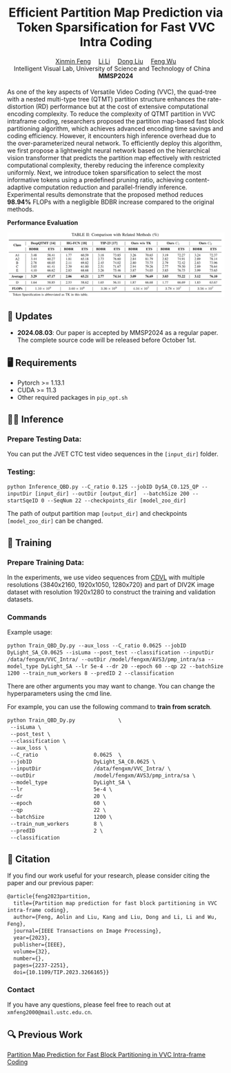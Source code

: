 <div align="center">

<h1>Efficient Partition Map Prediction  via Token Sparsification for Fast VVC Intra Coding</h1>

<div>
    <a href='https://zhexinliang.github.io/' target='_blank'>Xinmin Feng</a>&emsp;
    <a href='https://faculty.ustc.edu.cn/lil1/en/index.htm' target='_blank'>Li Li</a>&emsp;
    <a href='https://faculty.ustc.edu.cn/dongeliu/en/index.htm' target='_blank'>Dong Liu</a>&emsp;
    <a href='https://scholar.google.com/citations?user=5bInRDEAAAAJ&hl=en&oi=ao' target='_blank'>Feng Wu</a>
</div>
<div>
    Intelligent Visual Lab, University of Science and Technology of China &emsp; 
</div>

<div>
   <strong>MMSP2024</strong>
</div>
<div>
    <h4 align="center">
    </h4>
</div>


</div>

As one of the key aspects of Versatile Video Coding (VVC), the quad-tree with a nested multi-type tree (QTMT) partition structure enhances the rate-distortion (RD) performance but at the cost of extensive computational encoding complexity. To reduce the complexity of QTMT partition in VVC intraframe coding, researchers proposed the partition map-based fast block partitioning algorithm, which achieves advanced encoding time savings and coding efficiency. However, it encounters high inference overhead due to the over-parameterized neural network. To efficiently deploy this algorithm, we first propose a lightweight neural network based on the hierarchical vision transformer that predicts the partition map effectively with restricted computational complexity, thereby reducing the inference complexity uniformly. 
Next, we introduce token sparsification to select the most informative tokens using a predefined pruning ratio, achieving content-adaptive computation reduction and parallel-friendly inference. Experimental results demonstrate that the proposed method reduces **98.94\%** FLOPs with a negligible BDBR increase compared to the original methods.

<div>
   <strong>Performance Evaluation</strong>
</div>

![Performance Evaluation](BDBR_ETS.png)


</div>

## :mega: Updates
- **2024.08.03**: Our paper is accepted by MMSP2024 as a regular paper. The complete source code will be released before October 1st.

## :desktop_computer: Requirements

- Pytorch >= 1.13.1
- CUDA >= 11.3
- Other required packages in `pip_opt.sh`

## :running_woman: Inference

### Prepare Testing Data:
You can put the JVET CTC test video sequences in the `[input_dir]` folder. 
<!-- If you want to test the backlit images, you can download the BAID test dataset and the Backlit300 dataset from [[Google Drive](https://drive.google.com/drive/folders/1tnZdCxmWeOXMbzXKf-V4HYI4rBRl90Qk?usp=sharing) | [BaiduPan (key:1234)](https://pan.baidu.com/s/1bdGTpVeaHNLWN4uvYLRXXA)]. -->

### Testing:

```
python Inference_QBD.py --C_ratio 0.125 --jobID DySA_C0.125_QP --inputDir [input_dir] --outDir [output_dir]  --batchSize 200 --startSqeID 0 --SeqNum 22 --checkpoints_dir [model_zoo_dir]
```
The path of output partition map `[output_dir]` and checkpoints `[model_zoo_dir]` can be changed. 
<!-- 
Example usage:
```
python test.py -i ./Backlit300 -o ./inference_results/Backlit300 -c ./pretrained_models/enhancement_model.pth
``` -->

## :train: Training

### Prepare Training Data:

In the experiments, we use video sequences from [CDVL](https://www.cdvl.org/) with multiple resolutions {3840x2160, 1920x1050, 1280x720} and part of DIV2K image dataset with resolution 1920x1280 to construct the training and validation datasets.

<!-- You should download the backlit and reference image dataset and put it under the repo. In our experiment, we randomly select 380 backlit images from BAID training dataset and 384 well-lit images from DIV2K dataset as the unpaired training data. We provide the training data we use at [[Google Drive](https://drive.google.com/drive/folders/1X1tawqmUsn69T24VmHSl_qmEFxGLzMf0?usp=sharing) | [BaiduPan (key:1234)](https://pan.baidu.com/s/1a0_mUpoFJszjH1eHfBbJPw)] for your reference. -->

<!-- You should also download the initial prompt pair checkpoint (`init_prompt_pair.pth`) from [[Release](https://github.com/ZhexinLiang/CLIP-LIT/releases/tag/v1.0.0) | [Google Drive](https://drive.google.com/drive/folders/1mImPIUaYbXfZ_CHPvdNK-xKrt94abQO5?usp=sharing) | [BaiduPan (key:1234)](https://pan.baidu.com/s/1H4lOrLaYlS0PYTF4pgfSDw)] and put it into `pretrained_models/init_pretrained_models` folder. -->

<!-- After the data and the initial model weights are prepared, you can use the command to change the training data path. -->

<!-- If you don't want to download the initial prompt pair, you can train without the initial checkpoints using the command below. But in this way, the number of the total iterations should be at least $50K$ based on our experiments. -->
 
### Commands
Example usage:
```
python Train_QBD_Dy.py --aux_loss --C_ratio 0.0625 --jobID DyLight_SA_C0.0625 --isLuma --post_test --classification --inputDir /data/fengxm/VVC_Intra/ --outDir /model/fengxm/AVS3/pmp_intra/sa --model_type DyLight_SA --lr 5e-4 --dr 20 --epoch 60 --qp 22 --batchSize 1200 --train_num_workers 8 --predID 2 --classification
```
There are other arguments you may want to change. You can change the hyperparameters using the cmd line.

For example, you can use the following command to **train from scratch**.
```
python Train_QBD_Dy.py              \
 --isLuma \
 --post_test \
 --classification \
 --aux_loss \
 --C_ratio                  0.0625  \
 --jobID                    DyLight_SA_C0.0625 \
 --inputDir                 /data/fengxm/VVC_Intra/ \
 --outDir                   /model/fengxm/AVS3/pmp_intra/sa \
 --model_type               DyLight_SA \
 --lr                       5e-4 \
 --dr                       20 \
 --epoch                    60 \
 --qp                       22 \
 --batchSize                1200 \
 --train_num_workers        8 \
 --predID                   2 \
 --classification
```
<!-- Here are the explanation for important arguments:
- `b`: path to the input images (backlit images).
- `r`: path to the reference images (well-lit images).
- `train_lr`: the learning rate for the enhancement model training.
- `prompt_lr`: the learning rate for the prompt pair learning.
- `num_epochs`: the number of total training epoches. For the default setting, 1 epoch = $\frac{number\ of\ training\ images}{batch\ size}$ = 46 iteartions. 
- `num_reconstruction_iters`: the number of iterations for the reconstruction stage of the enhancement network (i.e. the initial enhancement network training), included in the `num_epochs`.
- `num_clip_pretrained_iters`: the number of iterations for the prompt initialization, included in the `num_epochs`.
- `train_batch_size`: the batch size for the enhancement model training.
- `prompt_batch_size`: the batch size for the prompt pair training.
- `display_iter`: the frequency to display the training log during the enhancement model training.
- `snapshot_iter`: the frequency to save the checkpoint during the enhancement model training.
- `prompt_display_iter`: the frequency to display the training log during the prompt pair learning.
- `prompt_snapshot_iter`: the frequency to save the checkpoint during the prompt pair learning.
- `load_pretrain`: whether to load the pretrained enhancement model.
- `load_pretrain_prompt`: whether to load the pretrained prompt pair. -->


## :love_you_gesture: Citation
If you find our work useful for your research, please consider citing the paper and our previous paper:
```
@article{feng2023partition,
  title={Partition map prediction for fast block partitioning in VVC intra-frame coding},
  author={Feng, Aolin and Liu, Kang and Liu, Dong and Li, Li and Wu, Feng},
  journal={IEEE Transactions on Image Processing},
  year={2023},
  publisher={IEEE},
  volume={32},
  number={},
  pages={2237-2251},
  doi={10.1109/TIP.2023.3266165}}
```



### Contact
If you have any questions, please feel free to reach out at `xmfeng2000@mail.ustc.edu.cn`. 

## :mag: Previous Work


[Partition Map Prediction for Fast Block Partitioning in VVC Intra-frame Coding](https://github.com/AolinFeng/PMP-VVC-TIP2023)




